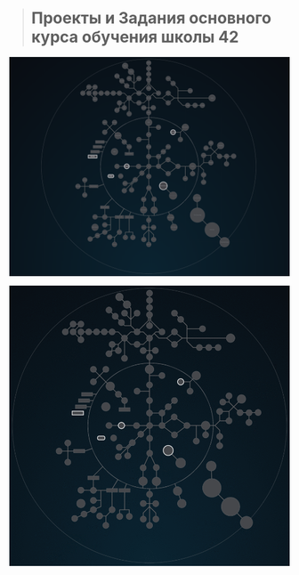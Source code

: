 
> # Проекты и Задания основного курса обучения школы 42  #


![42 Shool](./Holy_Graph.png)

![42 Shool](./highlighting_branches_Holy_Graph.gif)
